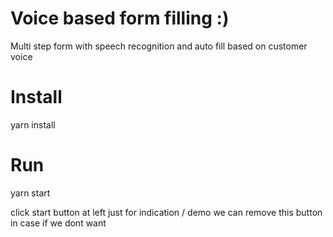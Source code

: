 # Voice based form filling :)
  Multi step form with speech recognition and auto fill based on customer voice

# Install
  yarn install

# Run
  yarn start
  
  click start button at left just for indication / demo we can remove this button in case if we dont want
